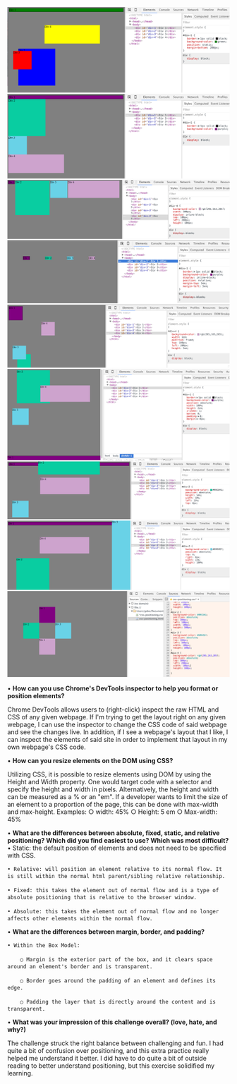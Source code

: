 ![Screenshot 1](1.png?raw=true)
![Screenshot 2](2.png?raw=true)
![Screenshot 3](3.png?raw=true)
![Screenshot 4](4.png?raw=true)
![Screenshot 5](5.png?raw=true)
![Screenshot 6](6.png?raw=true)
![Screenshot 7](7.png?raw=true)
![Screenshot 8](8.png?raw=true)
![Screenshot 9](9.png?raw=true)

• **How can you use Chrome's DevTools inspector to help you format or position elements?**

Chrome DevTools allows users to (right-click) inspect the raw HTML and CSS of any given webpage. If I'm trying to get the layout right on any given webpage, I can use the inspector to change the CSS code of said webpage and see the changes live. In addition, if I see a webpage's layout that I like, I can inspect the elements of said site in order to implement that layout in my own webpage's CSS code.

• **How can you resize elements on the DOM using CSS?**

Utilizing CSS, it is possible to resize elements using DOM by using the Height and Width property. One would target code with a selector and specify the height and width in pixels. Alternatively, the height and width can be measured as a % or an "em". If a developer wants to limit the size of an element to a proportion of the page, this can be done with max-width and max-height.
	Examples:
		○ width: 45%
		○ Height: 5 em
		○ Max-width: 45%

• **What are the differences between absolute, fixed, static, and relative positioning? Which did you find easiest to use? Which was most difficult?**
	• Static: the default position of elements and does not need to be specified with CSS.
	
	• Relative: will position an element relative to its normal flow. It is still within the normal html parent/sibling relative relationship.
	
	• Fixed: this takes the element out of normal flow and is a type of absolute positioning that is relative to the browser window.
	
	• Absolute: this takes the element out of normal flow and no longer affects other elements within the normal flow.

• **What are the differences between margin, border, and padding?**

	• Within the Box Model:
	
		○ Margin is the exterior part of the box, and it clears space around an element's border and is transparent.
		
		○ Border goes around the padding of an element and defines its edge.
		
		○ Padding the layer that is directly around the content and is transparent.
		
• **What was your impression of this challenge overall? (love, hate, and why?)**

The challenge struck the right balance between challenging and fun. I had quite a bit of confusion over positioning, and this extra practice really helped me understand it better. I did have to do quite a bit of outside reading to better understand positioning, but this exercise solidified my learning.
